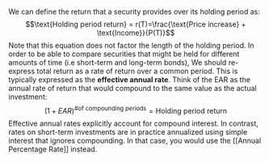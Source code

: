 We can define the return that a security provides over its holding period as:
$$\text{Holding period return} = r(T)=\frac{\text{Price increase} + \text{Income}}{P(T)}$$
Note that this equation does not factor the length of the holding period. In order to be able to compare securities that might be held for different amounts of time (i.e short-term and long-term bonds), We should re-express total return as a rate of return over a common period. This is typically expressed as the **effective annual rate**. Think of the EAR as the annual rate of return that would compound to the same value as the actual investment:
$$(1+EAR)^{\text{\# of compounding periods}}=\text{Holding period return}$$
Effective annual rates explicitly account for compound interest. In contrast, rates on short-term investments are in practice annualized using simple interest that ignores compounding. In that case, you would use the [[Annual Percentage Rate]] instead.